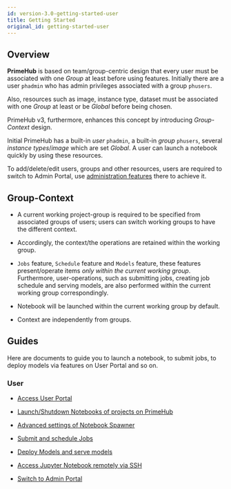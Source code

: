```yaml
---
id: version-3.0-getting-started-user
title: Getting Started
original_id: getting-started-user
---
```


## Overview

**PrimeHub** is based on team/group-centric design that every user must be associated with one *Group* at least before using features. Initially there are a user `phadmin` who has admin privileges associated with a group `phusers`.

Also, resources such as image, instance type, dataset must be associated with one *Group* at least or be *Global* before being chosen.

PrimeHub v3, furthermore, enhances this concept by introducing *Group-Context* design.

Initial PrimeHub has a built-in *user* `phadmin`, a built-in *group* `phusers`, several *instance types*/*image* which are set *Global*. A user can launch a notebook quickly by using these resources. 

To add/delete/edit users, groups and other resources, users are required to switch to Admin Portal, use [administration features](getting-started-admin) there to achieve it.

## Group-Context

+ A current working project-group is required to be specified from associated groups of users; users can switch working groups to have the different context.

+ Accordingly, the context/the operations are retained within the working group.

+ `Jobs` feature, `Schedule` feature and `Models` feature, these features present/operate items *only within the current working group*. Furthermore, user-operations, such as submitting jobs, creating job schedule and serving models, are also performed within the current working group correspondingly.

+ Notebook will be launched within the current working group by default.

+ Context are independently from groups.

## Guides

Here are documents to guide you to launch a notebook, to submit jobs, to deploy models via features on User Portal and so on.

### User

+ [Access User Portal](quickstart/login-portal-user.md)

+ [Launch/Shutdown Notebooks of projects on PrimeHub](quickstart/launch-project)

+ [Advanced settings of Notebook Spawner](user-advanced-setting)
  
+ [Submit and schedule Jobs](job-submission-feature)

+ [Deploy Models and serve models](model-deployment-feature)

+ [Access Jupyter Notebook remotely via SSH](guide_manual/ssh-config)

+ [Switch to Admin Portal](quickstart/login-portal-admin)